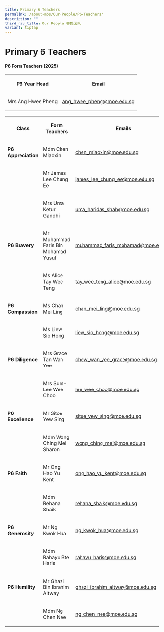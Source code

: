 ```yaml
---
title: Primary 6 Teachers
permalink: /about-mbs/Our-People/P6-Teachers/
description: ""
third_nav_title: Our People 菩提团队
variant: tiptap
---
```

<h1><strong>Primary 6 Teachers</strong></h1>
<h4><strong>P6 Form Teachers (2025)</strong></h4>
<table style="minWidth: 50px">
<colgroup>
<col>
<col>
</colgroup>
<tbody>
<tr>
<th rowspan="1" colspan="1">
<p>P6 Year Head</p>
</th>
<th rowspan="1" colspan="1">
<p>Email</p>
</th>
</tr>
<tr>
<td rowspan="1" colspan="1">
<p>Mrs Ang Hwee Pheng</p>
</td>
<td rowspan="1" colspan="1">
<p><a href="mailto:ang_hwee_pheng@moe.edu.sg" rel="noopener noreferrer nofollow" target="_blank">ang_hwee_pheng@moe.edu.sg</a>
</p>
</td>
</tr>
</tbody>
</table>
<table style="minWidth: 75px">
<colgroup>
<col>
<col>
<col>
</colgroup>
<tbody>
<tr>
<th rowspan="1" colspan="1">
<p>Class</p>
</th>
<th rowspan="1" colspan="1">
<p>Form Teachers</p>
</th>
<th rowspan="1" colspan="1">
<p>Emails</p>
</th>
</tr>
<tr>
<td rowspan="1" colspan="1">
<p><strong>P6 Appreciation</strong>
</p>
</td>
<td rowspan="1" colspan="1">
<p>Mdm Chen Miaoxin</p>
</td>
<td rowspan="1" colspan="1">
<p><a href="mailto:chen_miaoxin@moe.edu.sg" rel="noopener noreferrer nofollow" target="_blank">chen_miaoxin@moe.edu.sg</a>
</p>
</td>
</tr>
<tr>
<td rowspan="1" colspan="1">
<p></p>
</td>
<td rowspan="1" colspan="1">
<p>Mr James Lee Chung Ee</p>
</td>
<td rowspan="1" colspan="1">
<p><a href="mailto:james_lee_chung_ee@moe.edu.sg" rel="noopener noreferrer nofollow" target="_blank">james_lee_chung_ee@moe.edu.sg</a>
</p>
</td>
</tr>
<tr>
<td rowspan="1" colspan="1">
<p></p>
</td>
<td rowspan="1" colspan="1">
<p>Mrs Uma Ketur Gandhi</p>
</td>
<td rowspan="1" colspan="1">
<p><a href="mailto:uma_haridas_shah@moe.edu.sg" rel="noopener noreferrer nofollow" target="_blank">uma_haridas_shah@moe.edu.sg</a>
</p>
</td>
</tr>
<tr>
<td rowspan="1" colspan="1">
<p><strong>P6 Bravery</strong>
</p>
</td>
<td rowspan="1" colspan="1">
<p>Mr Muhammad Faris Bin Mohamad Yusuf</p>
</td>
<td rowspan="1" colspan="1">
<p><a href="mailto:muhammad_faris_mohamad@moe.edu.sg" rel="noopener noreferrer nofollow" target="_blank">muhammad_faris_mohamad@moe.edu.sg</a>
</p>
</td>
</tr>
<tr>
<td rowspan="1" colspan="1">
<p></p>
</td>
<td rowspan="1" colspan="1">
<p>Ms Alice Tay Wee Teng</p>
</td>
<td rowspan="1" colspan="1">
<p><a href="mailto:tay_wee_teng_alice@moe.edu.sg" rel="noopener noreferrer nofollow" target="_blank">tay_wee_teng_alice@moe.edu.sg</a>
</p>
</td>
</tr>
<tr>
<td rowspan="1" colspan="1">
<p><strong>P6 Compassion</strong>
</p>
</td>
<td rowspan="1" colspan="1">
<p>Ms Chan Mei Ling</p>
</td>
<td rowspan="1" colspan="1">
<p><a href="mailto:chan_mei_ling@moe.edu.sg" rel="noopener noreferrer nofollow" target="_blank">chan_mei_ling@moe.edu.sg</a>
</p>
</td>
</tr>
<tr>
<td rowspan="1" colspan="1">
<p></p>
</td>
<td rowspan="1" colspan="1">
<p>Ms Liew Sio Hong</p>
</td>
<td rowspan="1" colspan="1">
<p><a href="mailto:liew_sio_hong@moe.edu.sg" rel="noopener noreferrer nofollow" target="_blank">liew_sio_hong@moe.edu.sg</a>
</p>
</td>
</tr>
<tr>
<td rowspan="1" colspan="1">
<p><strong>P6 Diligence</strong>
</p>
</td>
<td rowspan="1" colspan="1">
<p>Mrs Grace Tan Wan Yee</p>
</td>
<td rowspan="1" colspan="1">
<p><a href="mailto:chew_wan_yee_grace@moe.edu.sg" rel="noopener noreferrer nofollow" target="_blank">chew_wan_yee_grace@moe.edu.sg</a>
</p>
</td>
</tr>
<tr>
<td rowspan="1" colspan="1">
<p></p>
</td>
<td rowspan="1" colspan="1">
<p>Mrs Sum-Lee Wee Choo</p>
</td>
<td rowspan="1" colspan="1">
<p><a href="mailto:lee_wee_choo@moe.edu.sg" rel="noopener noreferrer nofollow" target="_blank">lee_wee_choo@moe.edu.sg</a>
</p>
</td>
</tr>
<tr>
<td rowspan="1" colspan="1">
<p><strong>P6 Excellence</strong>
</p>
</td>
<td rowspan="1" colspan="1">
<p>Mr Sitoe Yew Sing</p>
</td>
<td rowspan="1" colspan="1">
<p><a href="mailto:sitoe_yew_sing@moe.edu.sg" rel="noopener noreferrer nofollow" target="_blank">sitoe_yew_sing@moe.edu.sg</a>
</p>
</td>
</tr>
<tr>
<td rowspan="1" colspan="1">
<p></p>
</td>
<td rowspan="1" colspan="1">
<p>Mdm Wong Ching Mei Sharon</p>
</td>
<td rowspan="1" colspan="1">
<p><a href="mailto:wong_ching_mei@moe.edu.sg" rel="noopener noreferrer nofollow" target="_blank">wong_ching_mei@moe.edu.sg</a>
</p>
</td>
</tr>
<tr>
<td rowspan="1" colspan="1">
<p><strong>P6 Faith</strong>
</p>
</td>
<td rowspan="1" colspan="1">
<p>Mr Ong Hao Yu Kent</p>
</td>
<td rowspan="1" colspan="1">
<p><a href="mailto:ong_hao_yu_kent@moe.edu.sg" rel="noopener noreferrer nofollow" target="_blank">ong_hao_yu_kent@moe.edu.sg</a>
</p>
</td>
</tr>
<tr>
<td rowspan="1" colspan="1">
<p></p>
</td>
<td rowspan="1" colspan="1">
<p>Mdm Rehana Shaik</p>
</td>
<td rowspan="1" colspan="1">
<p><a href="mailto:rehana_shaik@moe.edu.sg" rel="noopener noreferrer nofollow" target="_blank">rehana_shaik@moe.edu.sg</a>
</p>
</td>
</tr>
<tr>
<td rowspan="1" colspan="1">
<p><strong>P6 Generosity</strong>
</p>
</td>
<td rowspan="1" colspan="1">
<p>Mr Ng Kwok Hua</p>
</td>
<td rowspan="1" colspan="1">
<p><a href="mailto:ng_kwok_hua@moe.edu.sg" rel="noopener noreferrer nofollow" target="_blank">ng_kwok_hua@moe.edu.sg</a>
</p>
</td>
</tr>
<tr>
<td rowspan="1" colspan="1">
<p></p>
</td>
<td rowspan="1" colspan="1">
<p>Mdm Rahayu Bte Haris</p>
</td>
<td rowspan="1" colspan="1">
<p><a href="mailto:rahayu_haris@moe.edu.sg" rel="noopener noreferrer nofollow" target="_blank">rahayu_haris@moe.edu.sg</a>
</p>
</td>
</tr>
<tr>
<td rowspan="1" colspan="1">
<p><strong>P6 Humility</strong>
</p>
</td>
<td rowspan="1" colspan="1">
<p>Mr Ghazi Bin Ibrahim Altway</p>
</td>
<td rowspan="1" colspan="1">
<p><a href="mailto:ghazi_ibrahim_altway@moe.edu.sg" rel="noopener noreferrer nofollow" target="_blank">ghazi_ibrahim_altway@moe.edu.sg</a>
</p>
</td>
</tr>
<tr>
<td rowspan="1" colspan="1">
<p></p>
</td>
<td rowspan="1" colspan="1">
<p>Mdm Ng Chen Nee</p>
</td>
<td rowspan="1" colspan="1">
<p><a href="mailto:ng_chen_nee@moe.edu.sg" rel="noopener noreferrer nofollow" target="_blank">ng_chen_nee@moe.edu.sg</a>
</p>
</td>
</tr>
</tbody>
</table>
<p></p>